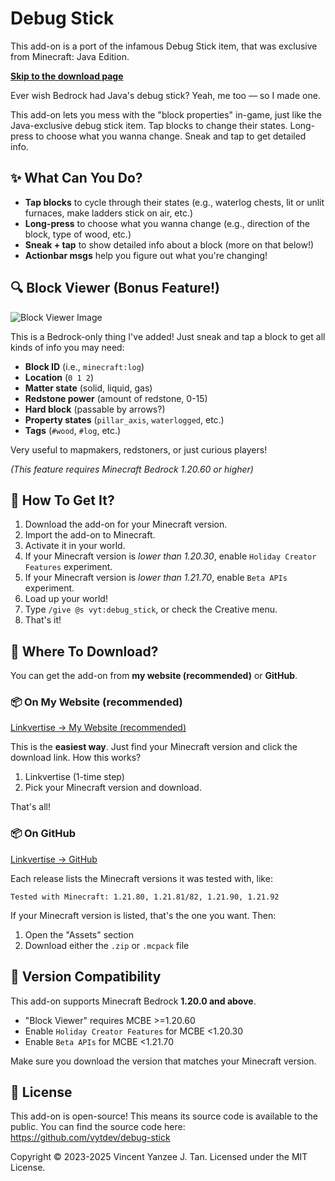 # Debug Stick

This add-on is a port of the infamous Debug Stick item, that was
exclusive from Minecraft: Java Edition.

[**Skip to the download page**][lnk-website-dl]

Ever wish Bedrock had Java's debug stick? Yeah, me too &mdash; so I made one.

This add-on lets you mess with the "block properties" in-game, just like the
Java-exclusive debug stick item. Tap blocks to change their states. Long-press
to choose what you wanna change. Sneak and tap to get detailed info.

## ✨ What Can You Do?

- **Tap blocks** to cycle through their states (e.g., waterlog chests, lit
  or unlit furnaces, make ladders stick on air, etc.)
- **Long-press** to choose what you wanna change (e.g., direction of the
  block, type of wood, etc.)
- **Sneak + tap** to show detailed info about a block (more on that below!)
- **Actionbar msgs** help you figure out what you're changing!

## 🔍 Block Viewer (Bonus Feature!)

![Block Viewer Image][img-blk-viewer]

This is a Bedrock-only thing I've added! Just sneak and tap a block to get all
kinds of info you may need:

- **Block ID** (i.e., `minecraft:log`)
- **Location** (`0 1 2`)
- **Matter state** (solid, liquid, gas)
- **Redstone power** (amount of redstone, 0-15)
- **Hard block** (passable by arrows?)
- **Property states** (`pillar_axis`, `waterlogged`, etc.)
- **Tags** (`#wood`, `#log`, etc.)

Very useful to mapmakers, redstoners, or just curious players!

*(This feature requires Minecraft Bedrock 1.20.60 or higher)*

## 🎁 How To Get It?

1. Download the add-on for your Minecraft version.
2. Import the add-on to Minecraft.
3. Activate it in your world.
4. If your Minecraft version is *lower than 1.20.30*, enable
   `Holiday Creator Features` experiment.
5. If your Minecraft version is *lower than 1.21.70*, enable
   `Beta APIs` experiment.
6. Load up your world!
7. Type `/give @s vyt:debug_stick`, or check the Creative menu.
8. That's it!

## 📂 Where To Download?

You can get the add-on from **my website (recommended)** or **GitHub**.

### 📦 On My Website (recommended)

[Linkvertise → My Website (recommended)][lnk-website-dl]

This is the **easiest way**. Just find your Minecraft version and click
the download link. How this works?

1. Linkvertise (1-time step)
2. Pick your Minecraft version and download.

That's all!

### 📦 On GitHub

[Linkvertise → GitHub][lnk-github-dl]

Each release lists the Minecraft versions it was tested with, like:

`Tested with Minecraft: 1.21.80, 1.21.81/82, 1.21.90, 1.21.92`

If your Minecraft version is listed, that's the one you want. Then:

1. Open the "Assets" section
2. Download either the `.zip` or `.mcpack` file

## 🧱 Version Compatibility

This add-on supports Minecraft Bedrock **1.20.0 and above**.

- "Block Viewer" requires MCBE >=1.20.60
- Enable `Holiday Creator Features` for MCBE <1.20.30
- Enable `Beta APIs` for MCBE <1.21.70

Make sure you download the version that matches your Minecraft version.

## 📜 License

This add-on is open-source! This means its source code is available to the
public. You can find the source code here:
https://github.com/vytdev/debug-stick

Copyright &copy; 2023-2025 Vincent Yanzee J. Tan.
Licensed under the MIT License.


<!-- long links -->

[img-blk-viewer]: https://raw.github.com/vytdev/debug-stick/master/doc/img1.jpeg

[lnk-website-dl]: https://direct-link.net/1373084/EMeQm1IBE4wK
[lnk-github-dl]: https://direct-link.net/1373084/hhcQIngXp7Fc
